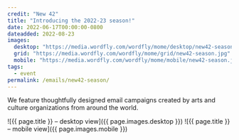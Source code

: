 ```yaml
---
credit: "New 42"
title: "Introducing the 2022-23 season!"
date: 2022-06-17T00:00:00-0800
dateadded: 2022-08-23
images:
  desktop: "https://media.wordfly.com/wordfly/mome/desktop/new42-season.jpg"
  grid: "https://media.wordfly.com/wordfly/mome/grid/new42-season.jpg"
  mobile: "https://media.wordfly.com/wordfly/mome/mobile/new42-season.jpg"
tags:
  - event
permalink: /emails/new42-season/
---
```

We feature thoughtfully designed email campaigns created by arts and culture organizations from around the world.

![{{ page.title }} – desktop view]({{ page.images.desktop }})
![{{ page.title }} – mobile view]({{ page.images.mobile }})

